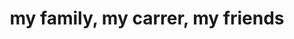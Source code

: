 ---
pid: llp172
title: my family, my carrer, my friends
location_transcription: 
coordinates: "[-75.163766036919, 39.955267102912]"
zipcode: 
gen_neighborhood: 
neighborhood: 
outside_phl: 
age: 
age_range: 
instagram: 
image_file_name: llp_172.jpg
proposal_transcription: friend  me  my mom  my dad  my carrer NBA
topic: Family,Sports
topic_summary: 0, 0
type: Sculpture Statue
keywords_other: nba, mom, dad, friends, basketball, future, career
credit: 
image_labels: 
twitter: 
facebook: 
permalink: "/monuments/llp172/"
layout: item-page
---